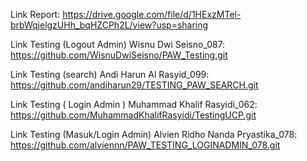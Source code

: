 Link Report: https://drive.google.com/file/d/1HExzMTel-brbWqjelgzUHh_bqHZCPh2L/view?usp=sharing 

Link Testing (Logout Admin) Wisnu Dwi Seisno_087: https://github.com/WisnuDwiSeisno/PAW_Testing.git

Link Testing (search) Andi Harun Al Rasyid_099: https://github.com/andiharun29/TESTING_PAW_SEARCH.git

Link Testing ( Login Admin ) Muhammad Khalif Rasyidi_062: https://github.com/MuhammadKhalifRasyidi/TestingUCP.git

Link Testing (Masuk/Login Admin) Alvien Ridho Nanda Pryastika_078: https://github.com/alviennn/PAW_TESTING_LOGINADMIN_078.git
